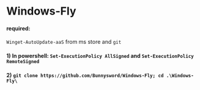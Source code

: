 # Windows-Fly
#### required:
``Winget-AutoUpdate-aaS`` from ms store and ``git``
#### 1) In powershell: ```Set-ExecutionPolicy AllSigned``` and ```Set-ExecutionPolicy RemoteSigned```
#### 2) ```git clone https://github.com/Bunnysword/Windows-Fly; cd .\Windows-Fly\```
